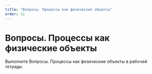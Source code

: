 ```yaml
---
title: "Вопросы. Процессы как физические объекты"
order: 11
---
```


# Вопросы. Процессы как физические объекты

Выполните Вопросы. Процессы как физические объекты в рабочей тетради.